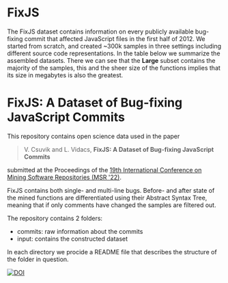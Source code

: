 # FixJS
The FixJS dataset contains information on every publicly available bug-fixing commit that affected JavaScript files in the first half of 2012. We started from scratch, and created ~300k samples in three settings including different source code representations. In the table below we summarize the assembled datasets. There we can see that the **Large** subset contains the majority of the samples, this and the sheer size of the functions implies that its size in megabytes is also the greatest.

# FixJS: A Dataset of Bug-fixing JavaScript Commits

This repository contains open science data used in the paper 

> V. Csuvik and L. Vidacs,  **FixJS: A Dataset of Bug-fixing JavaScript Commits**

submitted at the Proceedings of the [19th International Conference on Mining Software Repositories (MSR '22)](https://conf.researchr.org/track/msr-2022/msr-2022-data-showcase).

FixJS contains both single- and multi-line bugs. Before- and after state of the mined functions are differentiated using their Abstract Syntax Tree, meaning that if only comments have changed the samples are filtered out.

The repository contains 2 folders:
 - commits: raw information about the commits
 - input: contains the constructed dataset

In each directory we procide a README file that describes the structure of the folder in question.
 

[![DOI](https://zenodo.org/badge/448797879.svg)](https://zenodo.org/badge/latestdoi/448797879)
